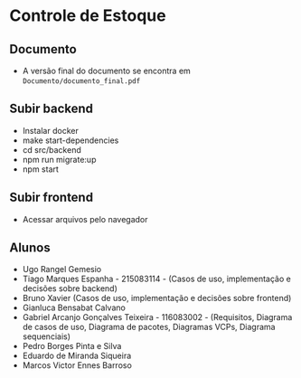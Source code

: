 # Controle de Estoque

## Documento
- A versão final do documento se encontra em 
  `Documento/documento_final.pdf`

## Subir backend
  - Instalar docker
  - make start-dependencies
  - cd src/backend
  - npm run migrate:up
  - npm start
## Subir frontend
- Acessar arquivos pelo navegador

## Alunos
- Ugo Rangel Gemesio
- Tiago Marques Espanha - 215083114 - (Casos de uso, implementação e decisões sobre backend)
- Bruno Xavier (Casos de uso, implementação e decisões sobre frontend)
- Gianluca Bensabat Calvano
- Gabriel Arcanjo Gonçalves Teixeira - 116083002 - (Requisitos, Diagrama de casos de uso, 
Diagrama de pacotes, Diagramas VCPs, Diagrama sequenciais)
- Pedro Borges Pinta e Silva
- Eduardo de Miranda Siqueira
- Marcos Victor Ennes Barroso

